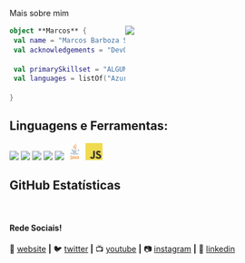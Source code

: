 Mais sobre mim

<img align="right" width="300" src="https://i2.wp.com/allhtaccess.info/wp-content/uploads/2018/03/programming.gif?fit=1281%2C716&ssl=1" />

```kotlin
object **Marcos** {
 val name = "Marcos Barboza Silva Júnio "
 val acknowledgements = "DevOps"
 
 val primarySkillset = "ALGUMAS HABILIDADES"
 val languages = listOf("Azure Cloud", "AWS", "Terraform", "Docker", "Python") 

}
```

## **Linguagens e Ferramentas:**  

<code><img height="30" src="https://static-00.iconduck.com/assets.00/file-type-terraform-icon-1821x2048-mbxeegff.png"></code>
<code><img height="30" src="https://cdn.icon-icons.com/icons2/2389/PNG/512/ansible_logo_icon_145495.png"></code>
<code><img height="30" src="https://static-00.iconduck.com/assets.00/aws-icon-2048x2048-274bm1xi.png"></code>
<code><img height="30" src="https://static-00.iconduck.com/assets.00/google-cloud-icon-2048x1646-7admxejz.png"></code>
<code><img height="30" src="https://arunpotti.files.wordpress.com/2021/12/microsoft_azure.svg_.png"></code>
<code><img height="30" src="https://raw.githubusercontent.com/github/explore/80688e429a7d4ef2fca1e82350fe8e3517d3494d/topics/java/java.png"></code>
<code><img height="30" src="https://raw.githubusercontent.com/github/explore/80688e429a7d4ef2fca1e82350fe8e3517d3494d/topics/javascript/javascript.png"></code>


## **GitHub Estatísticas**

[website]: https://codedev.ga/
[twitter]: https://twitter.com/SEUTWITTER
[youtube]: https://www.youtube.com/user/SEUYOUTUBE/
[instagram]: https://www.instagram.com/SEUINSTAGRAM/
[linkedin]: https://www.linkedin.com/in/SEULINKEDIN/
<br>

#### Rede Sociais!

🏡 [website][website] **|** 
🐦 [twitter][twitter] **|** 
📺 [youtube][youtube] **|** 
📷 [instagram][instagram] **|** 
👔 [linkedin][linkedin]
